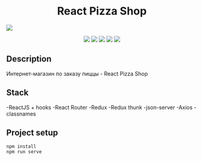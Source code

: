 <h1 align="center">React Pizza Shop</h1>

<img src="https://img.shields.io/npm/dy/silentlad">

<p align="center">
    <img src='https://img.shields.io/badge/React-17.0.1-blue'>
    <img src='https://img.shields.io/badge/React%20Redux-7.2-purple'>
    <img src='https://img.shields.io/badge/JavaScript-82.8%25-yellow'>
    <img src="https://badges.frapsoft.com/os/v1/open-source.svg?v=103" >
    <img src="https://img.shields.io/badge/PRs-welcome-brightgreen.svg?style=flat">
</p>

## Description

<p>
Интернет-магазин по заказу пиццы - React Pizza Shop
</p>

## Stack

-ReactJS + hooks
-React Router
-Redux
-Redux thunk
-json-server
-Axios
-classnames

## Project setup

```
npm install
npm run serve
```

